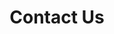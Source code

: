---
# An instance of the Contact widget.
# Documentation: https://wowchemy.com/docs/page-builder/
widget: contact

# This file represents a page section.
headless: true

# Order that this section appears on the page.
weight: 10

title: Contact Us
subtitle:

content:
  # Automatically link email and phone or display as text?
  autolink: true

# Email form provider
  form:
    provider: netlify
    netlify:
    # Enable CAPTCHA challenge to reduce spam?
    captcha: true

email: mckellpurnell@gmail.com
address:
    city: Omaha
    state: NE

design:
  columns: '1'
---